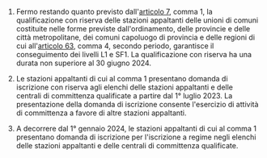 1. Fermo restando quanto previsto dall'[articolo 7](/index.html?article=allegato-2.4-articolo-7&version=1), comma 1, la qualificazione con riserva delle stazioni appaltanti delle unioni di comuni costituite nelle forme previste dall'ordinamento, delle provincie e delle città metropolitane, dei comuni capoluogo di provincia e delle regioni di cui all'[articolo 63](/index.html?article=articolo-63&version=2), comma 4, secondo periodo, garantisce il conseguimento dei livelli L1 e SF1. La qualificazione con riserva ha una durata non superiore al 30 giugno 2024.

2. Le stazioni appaltanti di cui al comma 1 presentano domanda di iscrizione con riserva agli elenchi delle stazioni appaltanti e delle centrali di committenza qualificate a partire dal 1° luglio 2023. La presentazione della domanda di iscrizione consente l'esercizio di attività di committenza a favore di altre stazioni appaltanti.

3. A decorrere dal 1° gennaio 2024, le stazioni appaltanti di cui al comma 1 presentano domanda di iscrizione per l'iscrizione a regime negli elenchi delle stazioni appaltanti e delle centrali di committenza qualificate.
